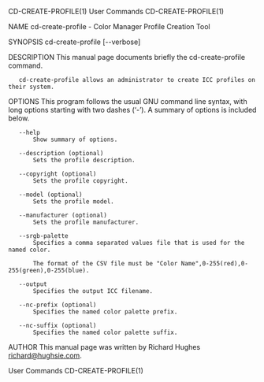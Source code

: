 CD-CREATE-PROFILE(1)                                                                                                                                 User Commands                                                                                                                                 CD-CREATE-PROFILE(1)

NAME
       cd-create-profile - Color Manager Profile Creation Tool

SYNOPSIS
       cd-create-profile [--verbose]

DESCRIPTION
       This manual page documents briefly the cd-create-profile command.

       cd-create-profile allows an administrator to create ICC profiles on their system.

OPTIONS
       This program follows the usual GNU command line syntax, with long options starting with two dashes (‘-’). A summary of options is included below.

       --help
           Show summary of options.

       --description (optional)
           Sets the profile description.

       --copyright (optional)
           Sets the profile copyright.

       --model (optional)
           Sets the profile model.

       --manufacturer (optional)
           Sets the profile manufacturer.

       --srgb-palette
           Specifies a comma separated values file that is used for the named color.

           The format of the CSV file must be "Color Name",0-255(red),0-255(green),0-255(blue).

       --output
           Specifies the output ICC filename.

       --nc-prefix (optional)
           Specifies the named color palette prefix.

       --nc-suffix (optional)
           Specifies the named color palette suffix.

AUTHOR
       This manual page was written by Richard Hughes <richard@hughsie.com>.

User Commands                                                                                                                                                                                                                                                                                      CD-CREATE-PROFILE(1)
